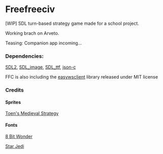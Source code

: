 # Freefreeciv
[WIP] SDL turn-based strategy game made for a school project.

Working brach on Arveto.

Teasing: Companion app incoming...

### Dependencies: 

[SDL2](https://www.libsdl.org/),
[SDL_image](https://www.libsdl.org/projects/SDL_image/),
[SDL_ttf](https://www.libsdl.org/projects/SDL_ttf/),
[json-c](https://github.com/json-c/json-c)

FFC is also including the [easywsclient](https://github.com/dhbaird/easywsclient) library released under MIT license

### Credits
#### Sprites
[Toen's Medieval Strategy](https://toen.itch.io/toens-medieval-strategy)
#### Fonts
[8 Bit Wonder](https://www.dafont.com/fr/8bit-wonder.font)

[Star Jedi](https://www.dafont.com/fr/star-jedi.font)
